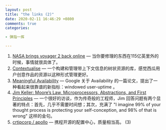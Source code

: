```yaml
---
layout: post
title: "the links (2)"
date: 2020-02-11 16:46:29 +0800
comments: true
categories: 

- 弹指一挥

---
```


1. [NASA brings voyager 2 back online](https://www.inverse.com/science/nasa-brings-voyager-2-fully-back-online-11.5-billion-miles-from-earth) — 当你要修理的东西在115亿英里外的时候，事情就很具体了。
2. [Contextualise](https://github.com/brettkromkamp/contextualise) — 一个构建和管理带上下文信息的树状资源的库，感觉西瓜用户创意作品的资源以这种形式管理更好。
3. [Meaningful Availability](https://www.usenix.org/system/files/nsdi20spring_hauer_prepub.pdf) — Google 关于 Availability 的一篇论文，提出了一种看起来很靠谱的新指标：windowed user-uptime 。
4. [Jim Keller: Moore’s Law, Microprocessors, Abstractions, and First Principles](https://lexfridman.com/jim-keller/) — 一个很好的访谈，作为传奇般的工程师，Jim 回答问题有两个显著的特点：首先，几乎不需要时间想；其次，充满了 "I imagine 99% of your thought process is protecting your self-conception, and 98% of that is wrong" 这样的金句。
5. [crtipcorp / apollo](https://github.com/ctripcorp/apollo) — 携程开源的配置中心，质量相当高。 (3)